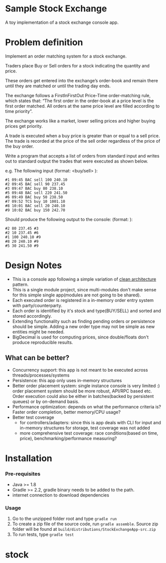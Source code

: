 # Sample Stock Exchange

A toy implementation of a stock exchange console app.

# Problem definition

Implement an order matching system for a stock exchange.

Traders place Buy or Sell orders for a stock indicating the quantity and price.

These orders get entered into the exchange’s order-book and remain there until they are matched or until the trading day ends.

The exchange follows a FirstInFirstOut Price-Time order-matching rule, which states that: “The first order in the order-book at a price level is the first order matched. All orders at the same price level are filled according to time priority”.

The exchange works like a market, lower selling prices and higher buying prices get priority.

A trade is executed when a buy price is greater than or equal to a sell price. The trade is recorded at the price of the sell order regardless of the price of the buy order.

Write a program that accepts a list of orders from standard input and writes out to standard output the trades that were executed as shown below.

e.g. The following input (format:<order-id> <time> <stock> <buy/sell> <qty> <price>):

```
#1 09:45 BAC sell 100 240.10
#2 09:45 BAC sell 90 237.45
#3 09:47 BAC buy 80 238.10
#5 09:48 BAC sell 220 241.50
#6 09:49 BAC buy 50 238.50
#7 09:52 TCS buy 10 1001.10
#8 10:01 BAC sell 20 240.10
#9 10:02 BAC buy 150 242.70
```

Should produce the following output to the console: (format:<sell-order-id> <qty> <sell-price> <buy-order-id>):


```
#2 80 237.45 #3
#2 10 237.45 #6
#1 100 240.10 #9
#8 20 240.10 #9
#5 30 241.50 #9
```

# Design Notes

* This is a console app following a simple variation of [clean architecture](https://blog.cleancoder.com/uncle-bob/2012/08/13/the-clean-architecture.html) pattern. 
* This is a single module project, since multi-modules don't make sense for this simple single app(modules are not going to be shared).
* Each executed order is registered in a in-memory order entry system with party/counterparty. 
* Each order is identified by it's stock and type(BUY/SELL) and sorted and stored accordingly. 
* Extending functionality such as finding pending orders or persistence should be simple. Adding a new order type may not be simple as new entities might be needed.
* BigDecimal is used for computing prices, since double/floats don't produce reproducible results. 

## What can be better?

* Concurrency support: this app is not meant to be executed across threads/processes/systems
* Persistence: this app only uses in-memory structures
* Better order placement system: single instance console is very limited :) order placement system should be more robust, API/RPC based etc. Order execution could also be either in batches(backed by persistent queues) or by on-demand basis. 
* Performance optimization: depends on what the performance criteria is? Faster order completion, better memory/CPU usage?
* Better test coverage 
    * for controllers/adapters: since this is app deals with CLI for input and in-memory structures for storage, test coverage was not added
    * more comprehensive test coverage: race conditions(based on time, price), benchmarking/performance measuring?

# Installation

### Pre-requisites 
* Java >= 1.8
* Gradle >= 2.2, gradle binary needs to be added to the path.
* internet connection to download dependencies

### Usage

1. Go to the unzipped folder root and type `gradle run`
2. To create a zip file of the source code, run `gradle assemble`. Source zip folder will be found at `build/distributions/StockExchangeApp-src.zip`
3. To run tests, type `gradle test`

# stock
